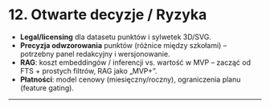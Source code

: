 # 12. Otwarte decyzje / Ryzyka

- **Legal/licensing** dla datasetu punktów i sylwetek 3D/SVG.
- **Precyzja odwzorowania** punktów (różnice między szkołami) – potrzebny panel redakcyjny i wersjonowanie.
- **RAG**: koszt embeddingów / inferencji vs. wartość w MVP – zacząć od FTS + prostych filtrów, RAG jako „MVP+”.
- **Płatności**: model cenowy (miesięczny/roczny), ograniczenia planu (feature gating).

---

